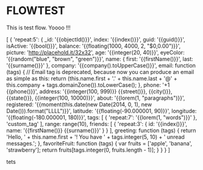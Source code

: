 # FLOWTEST
This is test flow. Yoooo !!!

[
  {
    'repeat:5': {
      _id: '{{objectId()}}',
      index: '{{index()}}',
      guid: '{{guid()}}',
      isActive: '{{bool()}}',
      balance: '{{floating(1000, 4000, 2, "$0,0.00")}}',
      picture: 'http://placehold.it/32x32',
      age: '{{integer(20, 40)}}',
      eyeColor: '{{random("blue", "brown", "green")}}',
      name: {
        first: '{{firstName()}}',
        last: '{{surname()}}'
      },
      company: '{{company().toUpperCase()}}',
      email: function (tags) {
        // Email tag is deprecated, because now you can produce an email as simple as this:
        return (this.name.first + '.' + this.name.last + '@' + this.company + tags.domainZone()).toLowerCase();
      },
      phone: '+1 {{phone()}}',
      address: '{{integer(100, 999)}} {{street()}}, {{city()}}, {{state()}}, {{integer(100, 10000)}}',
      about: '{{lorem(1, "paragraphs")}}',
      registered: '{{moment(this.date(new Date(2014, 0, 1), new Date())).format("LLLL")}}',
      latitude: '{{floating(-90.000001, 90)}}',
      longitude: '{{floating(-180.000001, 180)}}',
      tags: [
        {
          'repeat:7': '{{lorem(1, "words")}}'
        },
        'custom_tag'
      ],
      range: range(10),
      friends: [
        {
          'repeat:3': {
            id: '{{index()}}',
            name: '{{firstName()}} {{surname()}}'
          }
        }
      ],
      greeting: function (tags) {
        return 'Hello, ' + this.name.first + '! You have ' + tags.integer(5, 10) + ' unread messages.';
      },
      favoriteFruit: function (tags) {
        var fruits = ['apple', 'banana', 'strawberry'];
        return fruits[tags.integer(0, fruits.length - 1)];
      }
    }
  }
]

tets  
